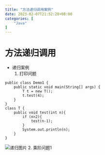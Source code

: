 ```yaml
---
title: "方法递归调用案例"
date: 2023-02-07T21:52:28+08:00
categories: [
    "Java"
]
---
```

# 方法递归调用
* 递归案例
   1. 打印问题
```
public class Demo1 {
    public static void main(String[] args) {
        T t = new T();
        t.test(4);
    }
}
class T {
    public void test(int n){
        if (n>2){
            test(n-1);
        }
        System.out.println(n);
    }
}
```
![递归图片](https://img-blog.csdnimg.cn/6de8acfd72a745d59c920230677affc3.png "图片")
   2. 乘阶问题1
   


